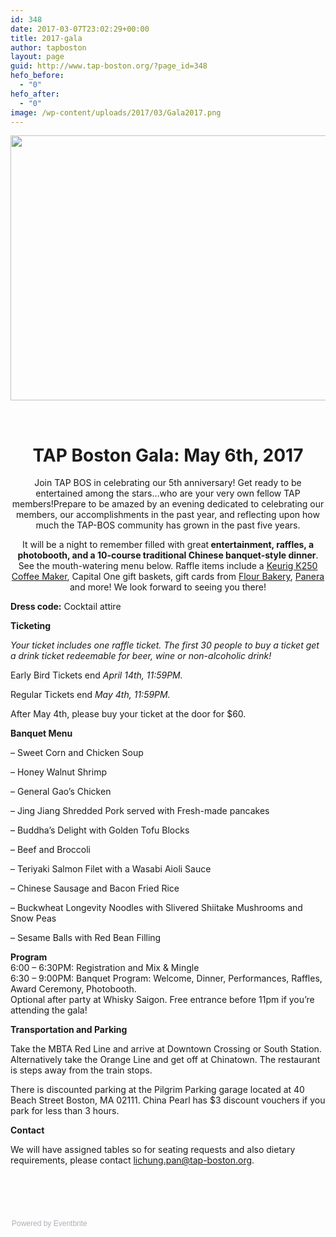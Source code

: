 ```yaml
---
id: 348
date: 2017-03-07T23:02:29+00:00
title: 2017-gala
author: tapboston
layout: page
guid: http://www.tap-boston.org/?page_id=348
hefo_before:
  - "0"
hefo_after:
  - "0"
image: /wp-content/uploads/2017/03/Gala2017.png
---
```

<img class="aligncenter size-full wp-image-351" src="http://www.tap-boston.org/wp-content/uploads/2017/03/Gala2017.png" alt="" width="1264" height="424" />

&nbsp;

<h1 style="text-align: center;">
  TAP Boston Gala: May 6th, 2017
</h1>

<p style="text-align: center;">
  Join TAP BOS in celebrating our 5th anniversary! Get ready to be entertained among the stars&#8230;who are your very own fellow TAP members!Prepare to be amazed by an evening dedicated to celebrating our members, our accomplishments in the past year, and reflecting upon how much the TAP-BOS community has grown in the past five years.
</p>

<p style="text-align: center;">
  It will be a night to remember filled with great<strong> entertainment, raffles, a photobooth, and a 10-course traditional Chinese banquet-style dinner</strong>. See the mouth-watering menu below. Raffle items include a <a href="http://www.keurig.com/Coffee-Makers/Home-Coffee-Makers/Keurig%C2%AE-K250-Coffee-Maker/p/keurig-2-0-k250-brewing-system" target="_blank" rel="noopener noreferrer">Keurig K250 Coffee Maker</a>, Capital One gift baskets, gift cards from <a href="https://flourbakery.com/" target="_blank" rel="noopener noreferrer">Flour Bakery</a>, <a href="https://www.panerabread.com/en-us/home.html" target="_blank" rel="noopener noreferrer">Panera</a> and more! We look forward to seeing you there!
</p>

**Dress code:** Cocktail attire

**Ticketing**
   
_Your ticket includes one raffle ticket. The first 30 people to buy a ticket get a drink ticket redeemable for beer, wine or non-alcoholic drink!_
   
Early Bird Tickets end _April 14th, 11:59PM._
   
Regular Tickets end _May 4th, 11:59PM._
   
After May 4th, please buy your ticket at the door for $60.

**Banquet Menu**
   
&#8211; Sweet Corn and Chicken Soup
   
&#8211; Honey Walnut Shrimp
   
&#8211; General Gao’s Chicken
   
&#8211; Jing Jiang Shredded Pork served with Fresh-made pancakes
   
&#8211; Buddha’s Delight with Golden Tofu Blocks
   
&#8211; Beef and Broccoli
   
&#8211; Teriyaki Salmon Filet with a Wasabi Aioli Sauce
   
&#8211; Chinese Sausage and Bacon Fried Rice
   
&#8211; Buckwheat Longevity Noodles with Slivered Shiitake Mushrooms and Snow Peas
   
&#8211; Sesame Balls with Red Bean Filling 

<div>
  <div class="gmail-page" title="Page 1">
    <div class="gmail-layoutArea">
      <div class="gmail-column">
        <p>
          <strong>Program</strong><br /> 6:00 &#8211; 6:30PM: Registration and Mix & Mingle<br /> 6:30 &#8211; 9:00PM: Banquet Program: Welcome, Dinner, Performances, Raffles, Award Ceremony, Photobooth.<br /> Optional after party at Whisky Saigon. Free entrance before 11pm if you&#8217;re attending the gala!
        </p>
      </div>
    </div>
  </div>
</div>

**Transportation and Parking**
   
Take the MBTA Red Line and arrive at Downtown Crossing or South Station. Alternatively take the Orange Line and get off at Chinatown. The restaurant is steps away from the train stops. 

There is discounted <span class="il">parking</span> at the Pilgrim <span class="il">Parking</span> garage located at 40 Beach Street Boston, MA 02111. China Pearl has $3 discount vouchers if you park for less than 3 hours.

**Contact**
   
We will have assigned tables so for seating requests and also dietary requirements, please contact <a href="mailto:lichung.pan@tap-boston.org" target="_blank" rel="noopener noreferrer">lichung.pan@tap-boston.org</a>.

<p style="text-align: center;">
   
</p>

<p style="text-align: left;">
   
</p>

<div style="width: 100%; text-align: left;">
  </p> 
  
  <div style="font-family: Helvetica, Arial; font-size: 12px; padding: 10px 0 5px; margin: 2px; width: 100%; text-align: left;">
    <a class="powered-by-eb" style="color: #adb0b6; text-decoration: none;" href="http://www.eventbrite.com/" target="_blank" rel="noopener noreferrer">Powered by Eventbrite</a>
  </div>
</div>